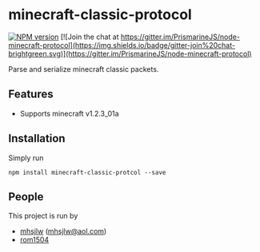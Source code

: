 minecraft-classic-protocol
==========================

[![NPM version](https://img.shields.io/npm/v/minecraft-classic-protocol.svg)](http://npmjs.com/package/minecraft-classic-protocol)
[![Join the chat at https://gitter.im/PrismarineJS/node-minecraft-protocol](https://img.shields.io/badge/gitter-join%20chat-brightgreen.svg)](https://gitter.im/PrismarineJS/node-minecraft-protocol)

Parse and serialize minecraft classic packets.

## Features
  
  * Supports minecraft v1.2.3_01a

## Installation
Simply run

    npm install minecraft-classic-protcol --save

## People
This project is run by

  - [mhsjlw](https://github.com/mhsjlw) ([mhsjlw@aol.com](mailto:mhsjlw@aol.com))
  - [rom1504](https://github.com/rom1504)
